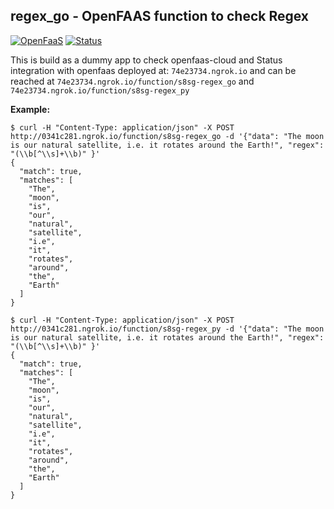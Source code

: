 ## regex_go - OpenFAAS function to check Regex
[![OpenFaaS](https://img.shields.io/badge/openfaas-serverless-blue.svg)](https://www.openfaas.com)
[![Status](http://74e23734.ngrok.io/function/of_badge_gen?user=s8sg&repo=regex_go&branch=master)](http://74e23734.ngrok.io/function/of_badge_gen?user=s8sg&repo=regex_go&branch=master)

This is build as a dummy app to check openfaas-cloud and Status integration with openfaas deployed at: 
`74e23734.ngrok.io` and can be reached at `74e23734.ngrok.io/function/s8sg-regex_go` and `74e23734.ngrok.io/function/s8sg-regex_py`
   
   
  
**Example:**
```
$ curl -H "Content-Type: application/json" -X POST http://0341c281.ngrok.io/function/s8sg-regex_go -d '{"data": "The moon is our natural satellite, i.e. it rotates around the Earth!", "regex": "(\\b[^\\s]+\\b)" }'
{
  "match": true,
  "matches": [
    "The",
    "moon",
    "is",
    "our",
    "natural",
    "satellite",
    "i.e",
    "it",
    "rotates",
    "around",
    "the",
    "Earth"
  ]
}

$ curl -H "Content-Type: application/json" -X POST http://0341c281.ngrok.io/function/s8sg-regex_py -d '{"data": "The moon is our natural satellite, i.e. it rotates around the Earth!", "regex": "(\\b[^\\s]+\\b)" }'
{
  "match": true,
  "matches": [
    "The",
    "moon",
    "is",
    "our",
    "natural",
    "satellite",
    "i.e",
    "it",
    "rotates",
    "around",
    "the",
    "Earth"
  ]
}
```
